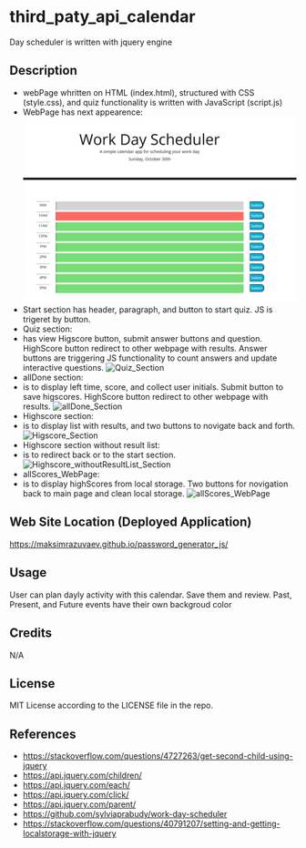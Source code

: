 # third_paty_api_calendar

Day scheduler is written with jquery engine

## Description

- webPage whritten on HTML (index.html), structured with CSS (style.css), and quiz functionality is written with JavaScript (script.js)
- WebPage has next appearence:
![Initial_WebPage](/assets/images/Start_Page.PNG)
- Start section has header, paragraph, and button to start quiz. JS is trigeret by button.
- Quiz section:
- has view Higscore button, submit answer buttons and question. HighScore button redirect to other webpage with results. Answer buttons are triggering JS functionality to count answers and update interactive questions.
![Quiz_Section](/assets/images/Quiz_Section.PNG)
- allDone section:
- is to display left time, score, and collect user initials. Submit button to save higscores. HighScore button redirect to other webpage with results.
![allDone_Section](/assets/images/allDone_section.PNG)
- Highscore section:
- is to display list with results, and two buttons to novigate back and forth. 
![Higscore_Section](/assets/images/Highscore_section.PNG)
- Highscore section without result list:
- is to redirect back or to the start section.
![Highscore_withoutResultList_Section](/assets/images/Highscore_withoutResultList_section.PNG)
- allScores_WebPage:
- is to display highScores from local storage. Two buttons for novigation back to main page and clean local storage.
![allScores_WebPage](/assets/images/allScores_WebPage.PNG)


## Web Site Location (Deployed Application)

https://maksimrazuvaev.github.io/password_generator_js/

## Usage

User can plan dayly activity with this calendar. Save them and review. Past, Present, and Future events have their own backgroud color

## Credits

N/A

## License

MIT License according to the LICENSE file in the repo.

## References
- https://stackoverflow.com/questions/4727263/get-second-child-using-jquery
- https://api.jquery.com/children/
- https://api.jquery.com/each/
- https://api.jquery.com/click/
- https://api.jquery.com/parent/
- https://github.com/sylviaprabudy/work-day-scheduler
- https://stackoverflow.com/questions/40791207/setting-and-getting-localstorage-with-jquery